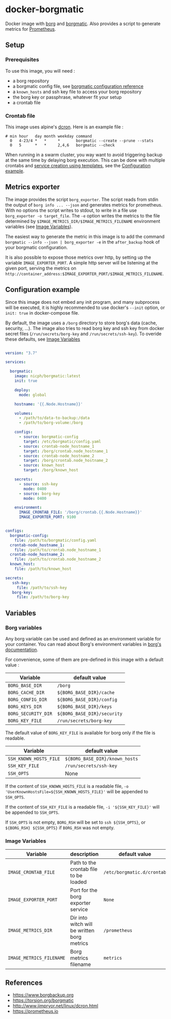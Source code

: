 
# docker-borgmatic

Docker image with [borg](https://github.com/borgbackup/borg) and
[borgmatic](https://github.com/witten/borgmatic). Also provides a script to
generate metrics for [Prometheus](https://prometheus.io/).


## Setup

### Prerequisites

To use this image, you will need :

- a borg repository
- a borgmatic config file, see [borgmatic configuration reference](https://torsion.org/borgmatic/docs/reference/configuration/)
- a `known_hosts` and ssh key file to access your borg repository
- the borg key or passphrase, whatever fit your setup
- a crontab file

### Crontab file

This image uses alpine's [dcron](http://www.jimpryor.net/linux/dcron.html).
Here is an example file :
```
# min hour   day month weekday command
  0   4-23/4 *   *     *       borgmatic --create --prune --stats
  0   5      *   *     2,4,6   borgmatic --check
```

When running in a swarm cluster, you way want to avoid triggering backup at the
same time by delaying borg execution. This can be done with multiple crontabs
and [service creation using
templates](https://docs.docker.com/engine/reference/commandline/service_create/#create-services-using-templates),
see the [Configuration example](#configuration-example).


## Metrics exporter

The image provides the script `borg_exporter`. The script reads from stdin the
output of `borg info ... --json` and generates metrics for prometheus. With no
options the script writes to stdout, to write in a file use `borg_exporter -o
target_file`. The `-e` option writes the metrics to the file determined by
`$IMAGE_METRICS_DIR/$IMAGE_METRICS_FILENAME` environment variables (see [Image
Variables](#image-variables)).

The easiest way to generate the metric in this image is to add the command
`borgmatic --info --json | borg_exporter -e` in the  `after_backup` hook of
your borgmatic configuration.

It is also possible to expose those metrics over http, by setting up the
variable `IMAGE_EXPORTER_PORT`. A simple http server will be listening at the
given port, serving the metrics on
`http://container_address:$IMAGE_EXPORTER_PORT/$IMAGE_METRICS_FILENAME`.

## Configuration example

Since this image does not embed any init program, and many subprocess will be
executed, it is highly recommended to use docker's `--init` option, or `init:
true` in docker-compose file.

By default, the image uses a `/borg` directory to store borg's data (cache,
security, ...).
The image also tries to read borg key and ssh key from docker secret files
(`/run/secrets/borg-key` and `/run/secrets/ssh-key`). To overide these
defaults, see [Image Variables](#image-variables)

```yaml

version: "3.7"

services:

  borgmatic:
    image: nicph/borgmatic:latest
    init: true

    deploy:
      mode: global

    hostname: '{{.Node.Hostname}}'

    volumes:
      - /path/to/data-to-backup:/data
      - /path/to/borg-volume:/borg

    configs:
      - source: borgmatic-config
        target: /etc/borgmatic/config.yaml
      - source: crontab-node_hostname_1
        target: /borg/crontab.node_hostname_1
      - source: crontab-node_hostname_2
        target: /borg/crontab.node_hostname_2
      - source: known_host
        target: /borg/known_host

    secrets:
      - source: ssh-key
        mode: 0400
      - source: borg-key
        mode: 0400

    environment:
      IMAGE_CRONTAB_FILE: '/borg/crontab.{{.Node.Hostname}}'
      IMAGE_EXPORTER_PORT: 9100


configs:
  borgmatic-config:
    file: /path/to/borgmatic/config.yaml
  crontab-node_hostname_1:
    file: /path/to/crontab.node_hostname_1
  crontab-node_hostname_2:
    file: /path/to/crontab.node_hostname_2
  known_host:
    file: /path/to/known_host

secrets:
   ssh-key:
     file: /path/to/ssh-key
   borg-key:
     file: /path/to/borg-key

```



## Variables

### Borg variables

Any borg variable can be used and defined as an environment variable for your
container. You can read about Borg's environment variables in [borg's
documentation](https://borgbackup.readthedocs.io/en/stable/usage/general.html#environment-variables).

For convenience, some of them are pre-defined in this image with a default value :

| Variable            | default value               |
| ---                 | ---                         |
| `BORG_BASE_DIR`     | `/borg`                     |
| `BORG_CACHE_DIR`    | `${BORG_BASE_DIR}/cache`    |
| `BORG_CONFIG_DIR`   | `${BORG_BASE_DIR}/config`   |
| `BORG_KEYS_DIR`     | `${BORG_BASE_DIR}/keys`     |
| `BORG_SECURITY_DIR` | `${BORG_BASE_DIR}/security` |
| `BORG_KEY_FILE`     | `/run/secrets/borg-key`     |

The default value of `BORG_KEY_FILE` is available for borg only if the file is
readable.

| Variable               | default value                  |
| ---                    | ---                            |
| `SSH_KNOWN_HOSTS_FILE` | `${BORG_BASE_DIR}/known_hosts` |
| `SSH_KEY_FILE`         | `/run/secrets/ssh-key`         |
| `SSH_OPTS`             | None                           |

If the content of `SSH_KNOWN_HOSTS_FILE` is a readable file, `-o
'UserKnownHostsFile=${SSH_KNOWN_HOSTS_FILE}'` will be appended to `SSH_OPTS`.

If the content of `SSH_KEY_FILE` is a readable file, `-i '${SSH_KEY_FILE}'`
will be appended to `SSH_OPTS`.

If `SSH_OPTS` is not empty, `BORG_RSH` will be set to `ssh ${SSH_OPTS}`, or
`${BORG_RSH} ${SSH_OPTS}` if `BORG_RSH` was not empty.


### Image Variables

| Variable                 | description                                 | default value              |
| ---                      | ---                                         | ---                        |
| `IMAGE_CRONTAB_FILE`     | Path to the crontab file to be loaded       | `/etc/borgmatic.d/crontab` |
| `IMAGE_EXPORTER_PORT`    | Port for the borg exporter service          | `None`                     |
| `IMAGE_METRICS_DIR`      | Dir into witch will be written borg metrics | `/prometheus`              |
| `IMAGE_METRICS_FILENAME` | Borg metrics filename                       | `metrics`                  |


## References

 - https://www.borgbackup.org
 - https://torsion.org/borgmatic
 - http://www.jimpryor.net/linux/dcron.html
 - https://prometheus.io

